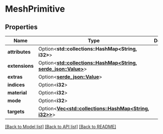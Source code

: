 # MeshPrimitive

## Properties

Name | Type | Description | Notes
------------ | ------------- | ------------- | -------------
**attributes** | Option<**std::collections::HashMap<String, i32>**> |  | [optional]
**extensions** | Option<[**std::collections::HashMap<String, serde_json::Value>**](serde_json::Value.md)> |  | [optional]
**extras** | Option<[**serde_json::Value**](.md)> |  | [optional]
**indices** | Option<**i32**> |  | [optional]
**material** | Option<**i32**> |  | [optional]
**mode** | Option<**i32**> |  | [optional]
**targets** | Option<[**Vec<std::collections::HashMap<String, i32>>**](std::collections::HashMap.md)> |  | [optional]

[[Back to Model list]](../README.md#documentation-for-models) [[Back to API list]](../README.md#documentation-for-api-endpoints) [[Back to README]](../README.md)


